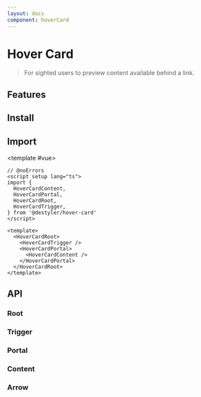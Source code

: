 ```yaml
---
layout: docs
component: hoverCard
---
```


# Hover Card

> For sighted users to preview content available behind a link.

<Preview name="hoverCard" />

## Features

<Features :lists="[
  'Can be controlled or uncontrolled.',
  'Customize side, alignment, offsets, collision handling.',
  'Optionally render a pointing arrow.',
  'Supports custom open and close delays.',
  'Ignored by screen readers.',
]" />

## Install

<CodeGroupPackage name="@destyler/hover-card" />

## Import

<CodePreview :tabs="[
  {value: 'vue', label: 'index.vue', icon: 'vscode-icons:file-type-vue'}
]">

<template #vue>

```vue twoslash
// @noErrors
<script setup lang="ts">
import {
  HoverCardContent,
  HoverCardPortal,
  HoverCardRoot,
  HoverCardTrigger,
} from '@destyler/hover-card'
</script>

<template>
  <HoverCardRoot>
    <HoverCardTrigger />
    <HoverCardPortal>
      <HoverCardContent />
    </HoverCardPortal>
  </HoverCardRoot>
</template>
```

</template>

</CodePreview>

## API

### Root

<!--@include: ../../packages/components/hoverCard/.docs/root.md-->

### Trigger

<!--@include: ../../packages/components/hoverCard/.docs/trigger.md-->

### Portal

<!--@include: ../../packages/components/hoverCard/.docs/portal.md-->

### Content

<!--@include: ../../packages/components/hoverCard/.docs/content.md-->

### Arrow

<!--@include: ../../packages/components/hoverCard/.docs/arrow.md-->

